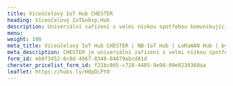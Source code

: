 ```yaml
---
title: Víceúčelový IoT Hub CHESTER
heading: Víceúčelový IoT&nbsp;Hub
description: Univerzální zařízení s velmi nízkou spotřebou komunikující prostřednictvím LPWAN. Umožňuje připojení dalších externích prvků pomocí celé řady rozhraní.
menu:
weight: 100
meta_title: Víceúčelový IoT Hub CHESTER | NB-IoT Hub | LoRaWAN Hub | by HARDWARIO
meta_description: CHESTER je univerzální zařízení s velmi nízkou spotřebou komunikující prostřednictvím LPWAN technologií jako je NB-IoT nebo LoRaWAN. Umožňuje připojení dalších externích prvků pomocí celé řady rozhraní.
form_id: eb8f3452-6c8d-4067-8348-84879abcd81d
cherster_pricelist_form_id: f21bc865-c728-4485-9e90-00e8230360aa
leaflet: https://hubs.ly/H0pDLPt0
---
```


